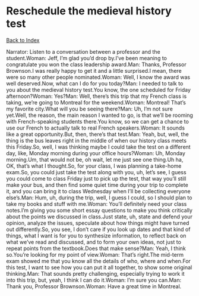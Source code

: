 # Reschedule the medieval history test
[Back to Index](https://github.com/windows10010/tpoExtractor/blob/master/README.md)

Narrator: Listen to a conversation between a professor and the student.Woman: Jeff, I’m glad you’d drop by.I’ve been meaning to congratulate you won the class leadership award.Man: Thanks, Professor Brownson.I was really happy to get it and a little surprised.I mean, there were so many other people nominated.Woman: Well, I know the award was well deserved.Now, what can I do for you today?Man: I needed to talk to you about the medieval history test.You know, the one scheduled for Friday afternoon?Woman: Yes?Man: Well, there’s this trip that my French class is taking, we’re going to Montreal for the weekend.Woman: Montreal! That’s my favorite city.What will you be seeing there?Man: Uh, I’m not sure yet.Well, the reason, the main reason I wanted to go, is that we’ll be rooming with French-speaking students there.You know, so we can get a chance to use our French to actually talk to real French speakers.Woman: It sounds like a great opportunity.But, then, there’s that test.Man: Yeah, but, well, the thing is the bus leaves right in the middle of when our history class meets this Friday.So, well, I was thinking maybe I could take the test on a different day, like, Monday morning during your office hours?Woman: Uh, Monday morning.Um, that would not be, oh wait, let me just see one thing.Uh ha, OK, that’s what I thought.So, for your class, I was planning a take-home exam.So, you could just take the test along with you, uh, let’s see, I guess you could come to class Friday just to pick up the test, that way you’ll still make your bus, and then find some quiet time during your trip to complete it, and you can bring it to class Wednesday when I’ll be collecting everyone else’s.Man: Hum, uh, during the trip, well, I guess I could, so I should plan to take my books and stuff with me.Woman: You’ll definitely need your class notes.I’m giving you some short essay questions to make you think critically about the points we discussed in class.Just state, uh, state and defend your opinion, analyze the issues, speculate about how things might have turned out differently.So, you see, I don’t care if you look up dates and that kind of things, what I want is for you to synthesize information, to reflect back on what we’ve read and discussed, and to form your own ideas, not just to repeat points from the textbook.Does that make sense?Man: Yeah, I think so.You’re looking for my point of view.Woman: That’s right.The mid-term exam showed me that you know all the details of who, where and when.For this test, I want to see how you can put it all together, to show some original thinking.Man: That sounds pretty challenging, especially trying to work it into this trip, but, yeah, I think I can do it.Woman: I’m sure you can.Man: Thank you, Professor Brownson.Woman: Have a great time in Montreal. 